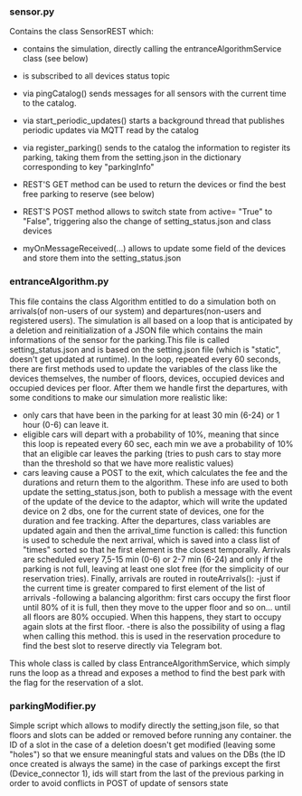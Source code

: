 ### sensor.py

Contains the class SensorREST which:
- contains the simulation, directly calling the entranceAlgorithmService class (see below)
- is subscribed to all devices status topic
- via pingCatalog() sends messages for all sensors with the current time to the catalog.
- via  start_periodic_updates() starts a background thread that publishes periodic updates via MQTT read by the catalog
- via register_parking() sends to the catalog the information to register its parking, taking them from the setting.json in the dictionary corresponding to key "parkingInfo"

- REST'S GET method can be used to return the devices or find the best free parking to reserve (see below)
- REST'S POST method allows to switch state from active= "True" to "False", triggering also the change of setting_status.json and class devices

- myOnMessageReceived(...) allows to update some field of the devices and store them into the setting_status.json



### entranceAlgorithm.py

This file contains the class Algorithm entitled to do a simulation both on arrivals(of non-users of our system) and departures(non-users and registered users).
The simulation is all based on a loop that is anticipated by a deletion and reinitialization of a JSON file which contains the main informations of the sensor for the parking.This file is called setting_status.json and is based on the setting.json file (which is "static", doesn't get updated at runtime).
In the loop, repeated every 60 seconds, there are first methods used to update the variables of the class like the devices themselves, the number of floors, devices, occupied devices and occupied devices per floor. After them we handle first the departures, with some conditions to make our simulation more realistic like:
- only cars that have been in the parking for at least 30 min (6-24) or 1  hour (0-6) can leave it.
- eligible cars will depart with a probability of 10%, meaning that since this loop is repeated every 60 sec, each min we ave a probability of 10% that an eligible car leaves the parking (tries to push cars to stay more than the threshold so that we have more realistic values)
- cars leaving cause a POST to the exit, which calculates the fee and the durations and return them to the algorithm. These info are used to both update the setting_status.json, both to publish a message with the event of the update of the device to the adaptor, which will write the updated device on 2 dbs, one for the current state of devices, one for the duration and fee tracking.
After the departures, class variables are updated again and then the arrival_time function is called:
this function is used to schedule the next arrival, which is saved into a class list of "times" sorted so that he first element is the closest temporally. Arrivals are scheduled every 7,5-15 min (0-6) or 2-7 min (6-24) and only if the parking is not full, leaving at least one slot free (for the simplicity of our reservation tries).
Finally, arrivals are routed in routeArrivals():
-just if the current time is greater compared to first element of the list of arrivals
-following a balancing algorithm: first cars occupy the first floor until 80% of it is full, then they move to the upper floor and so on... until all floors are 80% occupied. When this happens, they start to occupy again slots at the first floor.
-there is also the possibility of using a flag when calling this method. this is used in the reservation procedure to find the best slot to reserve directly via Telegram bot.

This whole class is called by class EntranceAlgorithmService, which simply runs the loop as a thread and exposes a method to find the best park with the flag for the reservation  of a slot.





### parkingModifier.py

Simple script which allows to modify directly the setting,json file, so that floors and slots can be added or removed before running any container. the ID  of a slot in the case of a deletion doesn't get modified (leaving some "holes") so that we ensure meaningful stats and values on the DBs (the ID once created is always the same)
in the case of parkings except the first (Device_connector 1), ids will start from the last of the previous parking in order to avoid conflicts in POST of update of sensors state



 